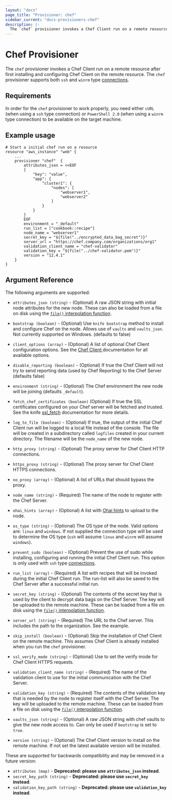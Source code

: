 ```yaml
---
layout: "docs"
page_title: "Provisioner: chef"
sidebar_current: "docs-provisioners-chef"
description: |-
  The `chef` provisioner invokes a Chef Client run on a remote resource after first installing and configuring Chef Client on the remote resource. The `chef` provisioner supports both `ssh` and `winrm` type connections.
---
```


# Chef Provisioner

The `chef` provisioner invokes a Chef Client run on a remote resource after first installing
and configuring Chef Client on the remote resource. The `chef` provisioner supports both `ssh`
and `winrm` type [connections](/docs/provisioners/connection.html).

## Requirements

In order for the `chef` provisioner to work properly, you need either `cURL` (when using
a `ssh` type connection) or `PowerShell 2.0` (when using a `winrm` type connection) to be
available on the target machine.

## Example usage

```
# Start a initial chef run on a resource
resource "aws_instance" "web" {
    ...
    provisioner "chef"  {
        attributes_json = <<EOF
        {
            "key": "value",
            "app": {
                "cluster1": {
                    "nodes": [
                        "webserver1",
                        "webserver2"
                    ]
                }
            }
        }
        EOF
        environment = "_default"
        run_list = ["cookbook::recipe"]
        node_name = "webserver1"
        secret_key = "${file("../encrypted_data_bag_secret")}"
        server_url = "https://chef.company.com/organizations/org1"
        validation_client_name = "chef-validator"
        validation_key = "${file("../chef-validator.pem")}"
        version = "12.4.1"
    }
}
```

## Argument Reference

The following arguments are supported:

* `attributes_json (string)` - (Optional) A raw JSON string with initial node attributes
  for the new node. These can also be loaded from a file on disk using the [`file()`
  interpolation function](/docs/configuration/interpolation.html#file_path_).

* `bootstrap (boolean)` - (Optional) Use `knife bootstrap` method to install and configure
  Chef on the node.  Allows use of `vaults` and `vaults_json`.  Not currently supported
  on Windows. (defaults to false)

* `client_options (array)` - (Optional) A list of optional Chef Client configuration
  options. See the [Chef Client ](https://docs.chef.io/config_rb_client.html) documentation for all available options.

* `disable_reporting (boolean)` - (Optional) If true the Chef Client will not try to send
  reporting data (used by Chef Reporting) to the Chef Server (defaults false)

* `environment (string)` - (Optional) The Chef environment the new node will be joining
  (defaults `_default`).

* `fetch_chef_certificates (boolean)` (Optional) If true the SSL certificates configured
  on your Chef server will be fetched and trusted. See the knife [ssl_fetch](https://docs.chef.io/knife_ssl_fetch.html)
  documentation for more details.

* `log_to_file (boolean)` - (Optional) If true, the output of the initial Chef Client run
  will be logged to a local file instead of the console. The file will be created in a
  subdirectory called `logfiles` created in your current directory. The filename will be
  the `node_name` of the new node.

* `http_proxy (string)` - (Optional) The proxy server for Chef Client HTTP connections.

* `https_proxy (string)` - (Optional) The proxy server for Chef Client HTTPS connections.

* `no_proxy (array)` - (Optional) A list of URLs that should bypass the proxy.

* `node_name (string)` - (Required) The name of the node to register with the Chef Server.

* `ohai_hints (array)` - (Optional) A list with
  [Ohai hints](https://docs.chef.io/ohai.html#hints) to upload to the node.

* `os_type (string)` - (Optional) The OS type of the node. Valid options are: `linux` and
  `windows`. If not supplied the connection type will be used to determine the OS type (`ssh`
  will assume `linux` and `winrm` will assume `windows`).

* `prevent_sudo (boolean)` - (Optional) Prevent the use of sudo while installing, configuring
  and running the initial Chef Client run. This option is only used with `ssh` type
  [connections](/docs/provisioners/connection.html).

* `run_list (array)` - (Required) A list with recipes that will be invoked during the initial
  Chef Client run. The run-list will also be saved to the Chef Server after a successful
  initial run.

* `secret_key (string)` - (Optional) The contents of the secret key that is used
  by the client to decrypt data bags on the Chef Server. The key will be uploaded to the remote
  machine.  These can be loaded from a file on disk using the [`file()` interpolation
  function](/docs/configuration/interpolation.html#file_path_).

* `server_url (string)` - (Required) The URL to the Chef server. This includes the path to
  the organization. See the example.

* `skip_install (boolean)` - (Optional) Skip the installation of Chef Client on the remote
  machine. This assumes Chef Client is already installed when you run the `chef`
  provisioner.

* `ssl_verify_mode (string)` - (Optional) Use to set the verify mode for Chef Client HTTPS
  requests.

* `validation_client_name (string)` - (Required) The name of the validation client to use
  for the initial communication with the Chef Server.

* `validation_key (string)` - (Required) The contents of the validation key that is needed
  by the node to register itself with the Chef Server. The key will be uploaded to the remote
  machine. These can be loaded from a file on disk using the [`file()`
  interpolation function](/docs/configuration/interpolation.html#file_path_).

* `vaults_json (string)` - (Optional) A raw JSON string with chef vaults to give
  the new node access to.  Can only be used if `bootstrap` is set to `true`.

* `version (string)` - (Optional) The Chef Client version to install on the remote machine.
  If not set the latest available version will be installed.

These are supported for backwards compatibility and may be removed in a
future version:

* `attributes (map)` - __Deprecated: please use `attributes_json` instead__.
* `secret_key_path (string)` - __Deprecated: please use `secret_key` instead__.
* `validation_key_path (string)` - __Deprecated: please use `validation_key` instead__.
